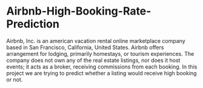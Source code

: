 # Airbnb-High-Booking-Rate-Prediction
Airbnb, Inc. is an american vacation rental online marketplace company based in San Francisco, California, United States. Airbnb offers arrangement for lodging, primarily homestays, or tourism experiences. The company does not own any of the real estate listings, nor does it host events; it acts as a broker, receiving commissions from each booking. In this project we are trying to predict whether a listing would receive high booking or not. 
